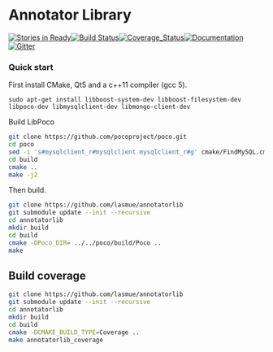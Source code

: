 Annotator Library
=================

[![Stories in Ready][waffle-image]][waffle][![Build Status][travis-image]][travis][![Coverage_Status][coveralls-image]][coveralls][![Documentation][codedocs-image]][codedocs][![Gitter][gitter-image]][gitter]


[travis-image]: https://travis-ci.org/lasmue/annotatorlib.png?branch=master
[travis]: http://travis-ci.org/lasmue/annotatorlib

[coveralls-image]: https://img.shields.io/coveralls/lasmue/annotatorlib.svg?label=Coverage
[coveralls]: https://coveralls.io/github/lasmue/annotatorlib

[codedocs-image]: https://codedocs.xyz/lasmue/annotatorlib.svg
[codedocs]: https://codedocs.xyz/lasmue/annotatorlib/

[gitter-image]: https://badges.gitter.im/Join%20Chat.svg
[gitter]: https://gitter.im/lasmue/annotatorlib

[waffle-image]: https://badge.waffle.io/lasmue/annotatorlib.svg?label=ready&title=Ready
[waffle]: http://waffle.io/lasmue/annotatorlib

### Quick start

First install CMake, Qt5 and a c++11 compiler (gcc 5).

```
sudo apt-get install libboost-system-dev libboost-filesystem-dev libpoco-dev libmysqlclient-dev libmongo-client-dev
```

Build LibPoco
```sh
git clone https://github.com/pocoproject/poco.git
cd poco
sed -i 's#mysqlclient_r#mysqlclient mysqlclient_r#g' cmake/FindMySQL.cmake
cd build
cmake ..
make -j2
```

Then build.

```sh
git clone https://github.com/lasmue/annotatorlib
git submodule update --init --recursive
cd annotatorlib
mkdir build
cd build
cmake -DPoco_DIR= ../../poco/build/Poco ..
make
```

## Build coverage
```sh
git clone https://github.com/lasmue/annotatorlib
git submodule update --init --recursive
cd annotatorlib
mkdir build
cd build
cmake -DCMAKE_BUILD_TYPE=Coverage ..
make annotatorlib_coverage
```


